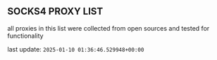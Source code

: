 ## SOCKS4 PROXY LIST

all proxies in this list were collected from open sources and tested for functionality

last update: `2025-01-10 01:36:46.529948+00:00`